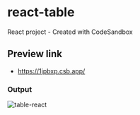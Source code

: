 # react-table
React project - Created with CodeSandbox

## Preview link
- https://1jpbxp.csb.app/

### Output
![table-react](https://user-images.githubusercontent.com/26595961/232001799-6e5d8af5-0fb3-4198-898e-adb991018066.png)
